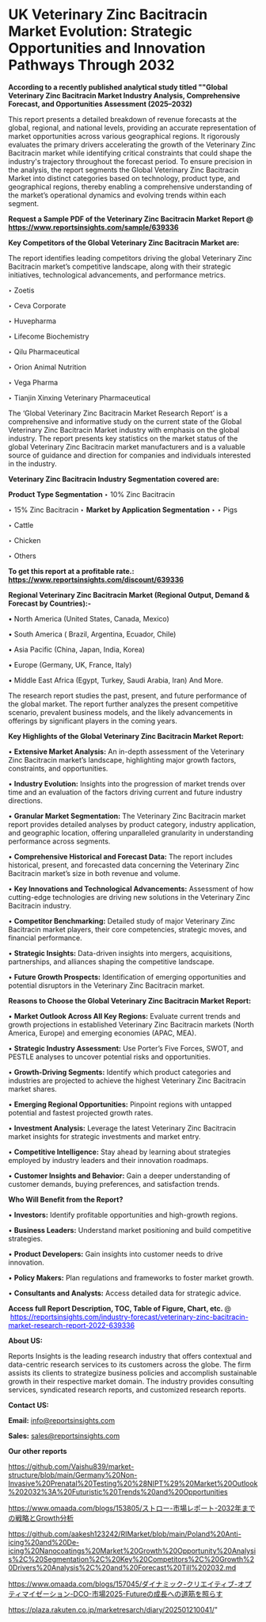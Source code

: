 # UK Veterinary Zinc Bacitracin Market Evolution: Strategic Opportunities and Innovation Pathways Through 2032

<strong>According to a recently published analytical study titled ""Global Veterinary Zinc Bacitracin Market Industry Analysis, Comprehensive Forecast, and Opportunities Assessment (2025–2032)</strong>

This report presents a detailed breakdown of revenue forecasts at the global, regional, and national levels, providing an accurate representation of market opportunities across various geographical regions. It rigorously evaluates the primary drivers accelerating the growth of the Veterinary Zinc Bacitracin market while identifying critical constraints that could shape the industry's trajectory throughout the forecast period. To ensure precision in the analysis, the report segments the Global Veterinary Zinc Bacitracin Market into distinct categories based on technology, product type, and geographical regions, thereby enabling a comprehensive understanding of the market’s operational dynamics and evolving trends within each segment.

<strong>Request a Sample PDF of the Veterinary Zinc Bacitracin Market Report </strong><strong>@<a href=https://www.reportsinsights.com/sample/639336 style=color:#0000ff;> https://www.reportsinsights.com/sample/639336</a></strong></font>

<strong>Key Competitors of the Global Veterinary Zinc Bacitracin Market are:</strong>

The report identifies leading competitors driving the global Veterinary Zinc Bacitracin market’s competitive landscape, along with their strategic initiatives, technological advancements, and performance metrics.

‣ Zoetis

‣ Ceva Corporate

‣ Huvepharma

‣ Lifecome Biochemistry

‣ Qilu Pharmaceutical

‣ Orion Animal Nutrition

‣ Vega Pharma

‣ Tianjin Xinxing Veterinary Pharmaceutical

The ‘Global Veterinary Zinc Bacitracin Market Research Report’ is a comprehensive and informative study on the current state of the Global Veterinary Zinc Bacitracin Market industry with emphasis on the global industry. The report presents key statistics on the market status of the global Veterinary Zinc Bacitracin market manufacturers and is a valuable source of guidance and direction for companies and individuals interested in the industry.

<strong>Veterinary Zinc Bacitracin Industry Segmentation covered are:</strong>

<strong>Product Type Segmentation</strong>
‣
10% Zinc Bacitracin

‣ 15% Zinc Bacitracin
‣ 
<strong>Market by Application Segmentation</strong>
‣
‣  Pigs

‣ Cattle

‣ Chicken

‣ Others

<strong>To get this report at a profitable rate.: <a href=https://www.reportsinsights.com/discount/639336 style=color:#0000ff;>https://www.reportsinsights.com/discount/639336</a></strong></font>

<strong>Regional Veterinary Zinc Bacitracin Market (Regional Output, Demand &amp; Forecast by Countries):-</strong>

• North America (United States, Canada, Mexico)

• South America ( Brazil, Argentina, Ecuador, Chile)

• Asia Pacific (China, Japan, India, Korea)

• Europe (Germany, UK, France, Italy)

• Middle East Africa (Egypt, Turkey, Saudi Arabia, Iran) And More.

The research report studies the past, present, and future performance of the global market. The report further analyzes the present competitive scenario, prevalent business models, and the likely advancements in offerings by significant players in the coming years.

<strong>Key Highlights of the Global Veterinary Zinc Bacitracin Market Report:</strong>

• <strong>Extensive Market Analysis:</strong> An in-depth assessment of the Veterinary Zinc Bacitracin market’s landscape, highlighting major growth factors, constraints, and opportunities.

• <strong>Industry Evolution:</strong> Insights into the progression of market trends over time and an evaluation of the factors driving current and future industry directions.

• <strong>Granular Market Segmentation:</strong> The Veterinary Zinc Bacitracin market report provides detailed analyses by product category, industry application, and geographic location, offering unparalleled granularity in understanding performance across segments.

• <strong>Comprehensive Historical and Forecast Data:</strong> The report includes historical, present, and forecasted data concerning the Veterinary Zinc Bacitracin market’s size in both revenue and volume.

• <strong>Key Innovations and Technological Advancements:</strong> Assessment of how cutting-edge technologies are driving new solutions in the Veterinary Zinc Bacitracin industry.

• <strong>Competitor Benchmarking:</strong> Detailed study of major Veterinary Zinc Bacitracin market players, their core competencies, strategic moves, and financial performance.

• <strong>Strategic Insights:</strong> Data-driven insights into mergers, acquisitions, partnerships, and alliances shaping the competitive landscape.

• <strong>Future Growth Prospects:</strong> Identification of emerging opportunities and potential disruptors in the Veterinary Zinc Bacitracin market.

<strong>Reasons to Choose the Global Veterinary Zinc Bacitracin Market Report:</strong>

• <strong>Market Outlook Across All Key Regions:</strong> Evaluate current trends and growth projections in established Veterinary Zinc Bacitracin markets (North America, Europe) and emerging economies (APAC, MEA).

• <strong>Strategic Industry Assessment:</strong> Use Porter’s Five Forces, SWOT, and PESTLE analyses to uncover potential risks and opportunities.

• <strong>Growth-Driving Segments:</strong> Identify which product categories and industries are projected to achieve the highest Veterinary Zinc Bacitracin market shares.

• <strong>Emerging Regional Opportunities:</strong> Pinpoint regions with untapped potential and fastest projected growth rates.

• <strong>Investment Analysis:</strong> Leverage the latest Veterinary Zinc Bacitracin market insights for strategic investments and market entry.

• <strong>Competitive Intelligence:</strong> Stay ahead by learning about strategies employed by industry leaders and their innovation roadmaps.

• <strong>Customer Insights and Behavior:</strong> Gain a deeper understanding of customer demands, buying preferences, and satisfaction trends.

<strong>Who Will Benefit from the Report?</strong>

• <strong>Investors:</strong> Identify profitable opportunities and high-growth regions.

• <strong>Business Leaders:</strong> Understand market positioning and build competitive strategies.

• <strong>Product Developers:</strong> Gain insights into customer needs to drive innovation.

• <strong>Policy Makers:</strong> Plan regulations and frameworks to foster market growth.

• <strong>Consultants and Analysts:</strong> Access detailed data for strategic advice.
</ul>
<strong>Access full Report Description, TOC, Table of Figure, Chart, etc. </strong>@  <a href=https://reportsinsights.com/industry-forecast/veterinary-zinc-bacitracin-market-research-report-2022-639336 style=color:#0000ff;>https://reportsinsights.com/industry-forecast/veterinary-zinc-bacitracin-market-research-report-2022-639336</a></font>

<strong><strong>About US</strong>:</strong>

Reports Insights is the leading research industry that offers contextual and data-centric research services to its customers across the globe. The firm assists its clients to strategize business policies and accomplish sustainable growth in their respective market domain. The industry provides consulting services, syndicated research reports, and customized research reports.

<strong>Contact US:</strong>

<p class=""""><b>Email:</b> <a href=mailto:info@reportsinsights.com>info@reportsinsights.com</a></p>
<p class=""""><b>Sales:</b> <a href=mailto:sales@reportsinsights.com>sales@reportsinsights.com</a></p>

<strong>Our other reports</strong>

<a href=https://github.com/Vaishu839/market-structure/blob/main/Germany%20Non-Invasive%20Prenatal%20Testing%20%28NIPT%29%20Market%20Outlook%202032%3A%20Futuristic%20Trends%20and%20Opportunities>https://github.com/Vaishu839/market-structure/blob/main/Germany%20Non-Invasive%20Prenatal%20Testing%20%28NIPT%29%20Market%20Outlook%202032%3A%20Futuristic%20Trends%20and%20Opportunities</a>

<a href=https://www.omaada.com/blogs/153805/ストロー-市場レポート-2032年までの戦略とGrowth分析>https://www.omaada.com/blogs/153805/ストロー-市場レポート-2032年までの戦略とGrowth分析</a>

<a href=https://github.com/aakesh123242/RIMarket/blob/main/Poland%20Anti-icing%20and%20De-icing%20Nanocoatings%20Market%20Growth%20Opportunity%20Analysis%2C%20Segmentation%2C%20Key%20Competitors%2C%20Growth%20Drivers%20Analysis%2C%20and%20Forecast%20Till%202032.md>https://github.com/aakesh123242/RIMarket/blob/main/Poland%20Anti-icing%20and%20De-icing%20Nanocoatings%20Market%20Growth%20Opportunity%20Analysis%2C%20Segmentation%2C%20Key%20Competitors%2C%20Growth%20Drivers%20Analysis%2C%20and%20Forecast%20Till%202032.md</a>

<a href=https://www.omaada.com/blogs/157045/ダイナミック-クリエイティブ-オプティマイゼーション-DCO-市場2025-Futureの成長への道筋を照らす>https://www.omaada.com/blogs/157045/ダイナミック-クリエイティブ-オプティマイゼーション-DCO-市場2025-Futureの成長への道筋を照らす</a>

<a href=https://plaza.rakuten.co.jp/marketresarch/diary/202501210041/>https://plaza.rakuten.co.jp/marketresarch/diary/202501210041/</a>"
